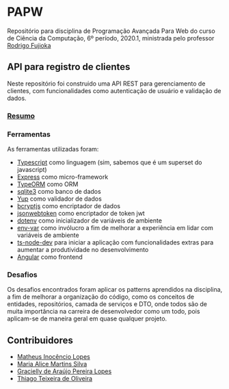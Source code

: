 # PAPW
Repositório para disciplina de Programação Avançada Para Web do curso de Ciência da Computação, 6º período, 2020.1, ministrada pelo professor [Rodrigo Fujioka](https://github.com/rodrigofujioka)

## API para registro de clientes

Neste repositório foi construido uma API REST para gerenciamento de clientes, com funcionalidades como autenticação de usuário e validação de dados.

### [Resumo](docs/resumo.md)

### Ferramentas

As ferramentas utilizadas foram:

- [Typescript](https://www.typescriptlang.org/) como linguagem (sim, sabemos que é um superset do javascript)
- [Express](https://expressjs.com/pt-br/) como micro-framework
- [TypeORM](https://typeorm.io/) como ORM
- [sqlite3](https://www.sqlite.org/) como banco de dados
- [Yup](https://github.com/jquense/yup) como validador de dados
- [bcryptjs](https://github.com/dcodeIO/bcrypt.js) como encriptador de dados
- [jsonwebtoken](https://github.com/auth0/node-jsonwebtoken) como encriptador de token jwt
- [dotenv](https://github.com/motdotla/dotenv) como inicializador de variáveis de ambiente
- [env-var](https://github.com/evanshortiss/env-var) como invólucro a fim de melhorar a experiência em lidar com variáveis de ambiente
- [ts-node-dev](https://github.com/whitecolor/ts-node-dev) para iniciar a aplicação com funcionalidades extras para aumentar a produtividade no desenvolvimento
- [Angular](https://angular.io/) como frontend

### Desafios

Os desafios encontrados foram aplicar os patterns aprendidos na disciplina, a fim de melhorar a organização do código, como os conceitos de entidades, repositórios, camada de serviços e DTO, onde todos são de muita importância na carreira de desenvolvedor como um todo, pois aplicam-se de maneira geral em quase qualquer projeto.

## Contribuidores

- [Matheus Inocêncio Lopes](https://github.com/matheuslopess1)
- [Maria Alice Martins Silva](https://github.com/malicemartinss)
- [Gracielly de Araújo Pereira Lopes](https://github.com/Graciellyaraujo)
- [Thiago Teixeira de Oliveira](https://github.com/thiagoasd)
